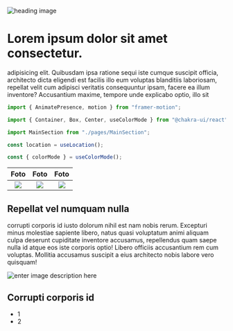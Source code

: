 ![heading image](https://i.imgur.com/TLU7uFT.png)

# Lorem ipsum dolor sit amet consectetur.

adipisicing elit. Quibusdam ipsa ratione sequi iste cumque suscipit officia, architecto dicta eligendi est facilis illo eum voluptas blanditiis laboriosam, repellat velit cum adipisci veritatis consequuntur ipsam, facere ea illum inventore? Accusantium maxime, tempore unde explicabo optio, illo sit
~~~javascript
import { AnimatePresence, motion } from "framer-motion";

import { Container, Box, Center, useColorMode } from "@chakra-ui/react";

import MainSection from "./pages/MainSection";
~~~

~~~javascript
const location = useLocation();

const { colorMode } = useColorMode();
~~~

Foto           |  Foto | Foto
:-------------------------:|:-------------------------:|:-------------------------:
![](https://i.imgur.com/PxaGcvS.jpg) |  ![](https://i.imgur.com/PxaGcvS.jpg) |  ![](https://i.imgur.com/PxaGcvS.jpg)



## Repellat vel numquam nulla

corrupti corporis id iusto dolorum nihil est nam nobis rerum. Excepturi minus molestiae sapiente libero, natus quasi voluptatum animi aliquam culpa deserunt cupiditate inventore accusamus, repellendus quam saepe nulla id atque eos iste corporis optio! Libero officiis accusantium rem cum voluptas. Mollitia accusamus suscipit a eius architecto nobis labore vero quisquam!

![enter image description here](https://i.imgur.com/PxaGcvS.jpg)

## Corrupti corporis id

- 1
- 2
